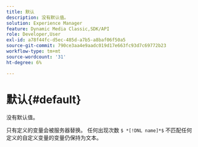 ```yaml
---
title: 默认
description: 没有默认值。
solution: Experience Manager
feature: Dynamic Media Classic,SDK/API
role: Developer,User
exl-id: a78f44fc-d5ec-485d-a7b5-a8baf06f50a5
source-git-commit: 790ce3aa4e9aadc019d17e663fc93d7c69772b23
workflow-type: tm+mt
source-wordcount: '31'
ht-degree: 6%

---
```


# 默认{#default}

没有默认值。

只有定义的变量会被服务器替换。 任何出现次数 `$ *[!DNL name]*$` 不匹配任何定义的自定义变量的变量仍保持为文本。
